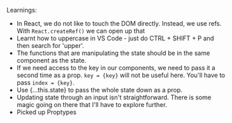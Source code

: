 Learnings:

- In React, we do not like to touch the DOM directly. Instead, we use refs. With `React.createRef()` we can open up that
- Learnt how to uppercase in VS Code - just do CTRL + SHIFT + P and then search for 'upper'.
- The functions that are manipulating the state should be in the same component as the state.
- If we need access to the key in our components, we need to pass it a second time as a prop. `key = {key}` will not be useful here. You'll have to pass `index = {key}`.
- Use {...this.state} to pass the whole state down as a prop.
- Updating state through an input isn't straightforward. There is some magic going on there that I'll have to explore further.
- Picked up Proptypes
<!-- testing -->
